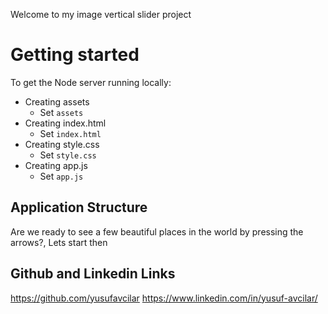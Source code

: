 Welcome to my image vertical slider project

# Getting started

To get the Node server running locally:
- Creating assets
  * Set `assets`
- Creating index.html
  * Set `index.html`
- Creating style.css
  * Set `style.css`
- Creating app.js
  * Set `app.js`
 
## Application Structure

Are we ready to see a few beautiful places in the world by pressing the arrows?, Lets start then

## Github and Linkedin Links

https://github.com/yusufavcilar
https://www.linkedin.com/in/yusuf-avcilar/